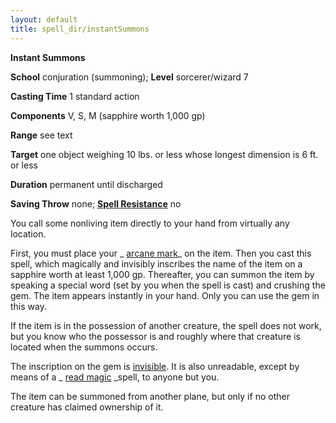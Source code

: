 ```yaml
---
layout: default
title: spell_dir/instantSummons
---
```

 **Instant Summons**

**School** conjuration (summoning); **Level** sorcerer/wizard 7

**Casting Time** 1 standard action

**Components** V, S, M (sapphire worth 1,000 gp)

**Range** see text

**Target** one object weighing 10 lbs. or less whose longest dimension is 6 ft. or less

**Duration** permanent until discharged

**Saving Throw** none; **[Spell Resistance](../glossary#_spell-resistance)** no

You call some nonliving item directly to your hand from virtually any location.

First, you must place your _ [arcane mark](arcaneMark#_arcane-mark)_ on the item. Then you cast this spell, which magically and invisibly inscribes the name of the item on a sapphire worth at least 1,000 gp. Thereafter, you can summon the item by speaking a special word (set by you when the spell is cast) and crushing the gem. The item appears instantly in your hand. Only you can use the gem in this way.

If the item is in the possession of another creature, the spell does not work, but you know who the possessor is and roughly where that creature is located when the summons occurs.

The inscription on the gem is [invisible](../glossary#_invisible). It is also unreadable, except by means of a _ [read magic](readMagic#_read-magic) _spell, to anyone but you.

The item can be summoned from another plane, but only if no other creature has claimed ownership of it.

